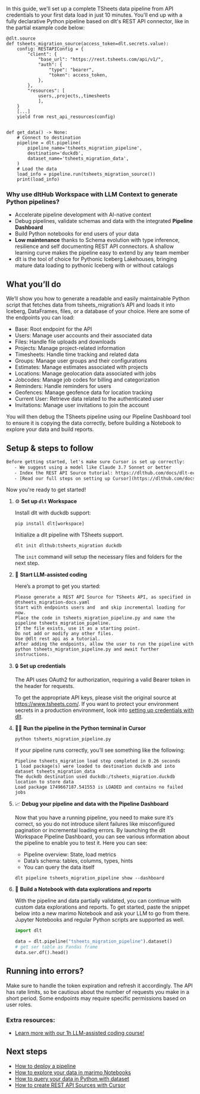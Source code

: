 In this guide, we'll set up a complete TSheets data pipeline from API credentials to your first data load in just 10 minutes. You'll end up with a fully declarative Python pipeline based on dlt's REST API connector, like in the partial example code below:

```python-outcome
@dlt.source
def tsheets_migration_source(access_token=dlt.secrets.value):
    config: RESTAPIConfig = {
        "client": {
            "base_url": "https://rest.tsheets.com/api/v1/",
            "auth": {
                "type": "bearer",
                "token": access_token,
            },
        },
        "resources": [
            users,,projects,,timesheets
            ],
    }
    [...]
    yield from rest_api_resources(config)


def get_data() -> None:
    # Connect to destination
    pipeline = dlt.pipeline(
        pipeline_name='tsheets_migration_pipeline',
        destination='duckdb',
        dataset_name='tsheets_migration_data', 
    )
    # Load the data
    load_info = pipeline.run(tsheets_migration_source())
    print(load_info) 
```

### Why use dltHub Workspace with LLM Context to generate Python pipelines?

- Accelerate pipeline development with AI-native context
- Debug pipelines, validate schemas and data with the integrated **Pipeline Dashboard**
- Build Python notebooks for end users of your data
- **Low maintenance** thanks to Schema evolution with type inference, resilience and self documenting REST API connectors. A shallow learning curve makes the pipeline easy to extend by any team member
- dlt is the tool of choice for Pythonic Iceberg Lakehouses, bringing mature data loading to pythonic Iceberg with or without catalogs

## What you’ll do

We’ll show you how to generate a readable and easily maintainable Python script that fetches data from tsheets_migration’s API and loads it into Iceberg, DataFrames, files, or a database of your choice. Here are some of the endpoints you can load:

- Base: Root endpoint for the API
- Users: Manage user accounts and their associated data
- Files: Handle file uploads and downloads
- Projects: Manage project-related information
- Timesheets: Handle time tracking and related data
- Groups: Manage user groups and their configurations
- Estimates: Manage estimates associated with projects
- Locations: Manage geolocation data associated with jobs
- Jobcodes: Manage job codes for billing and categorization
- Reminders: Handle reminders for users
- Geofences: Manage geofence data for location tracking
- Current User: Retrieve data related to the authenticated user
- Invitations: Manage user invitations to join the account

You will then debug the TSheets pipeline using our Pipeline Dashboard tool to ensure it is copying the data correctly, before building a Notebook to explore your data and build reports.

## Setup & steps to follow

```default
Before getting started, let's make sure Cursor is set up correctly:
   - We suggest using a model like Claude 3.7 Sonnet or better
   - Index the REST API Source tutorial: https://dlthub.com/docs/dlt-ecosystem/verified-sources/rest_api/ and add it to context as **@dlt rest api**
   - [Read our full steps on setting up Cursor](https://dlthub.com/docs/dlt-ecosystem/llm-tooling/cursor-restapi#23-configuring-cursor-with-documentation)
```

Now you're ready to get started!

1. ⚙️ **Set up `dlt` Workspace**
    
    Install dlt with duckdb support:
    ```shell
    pip install dlt[workspace]
    ```

    Initialize a dlt pipeline with TSheets support.
    ```shell
    dlt init dlthub:tsheets_migration duckdb
    ```

    The `init` command will setup the necessary files and folders for the next step.
    
2. 🤠 **Start LLM-assisted coding**
    
    Here’s a prompt to get you started:
    
    ```prompt
    Please generate a REST API Source for TSheets API, as specified in @tsheets_migration-docs.yaml 
    Start with endpoints users and  and skip incremental loading for now. 
    Place the code in tsheets_migration_pipeline.py and name the pipeline tsheets_migration_pipeline. 
    If the file exists, use it as a starting point. 
    Do not add or modify any other files. 
    Use @dlt rest api as a tutorial. 
    After adding the endpoints, allow the user to run the pipeline with python tsheets_migration_pipeline.py and await further instructions.
    ```

    
3. 🔒 **Set up credentials** 
    
    The API uses OAuth2 for authorization, requiring a valid Bearer token in the header for requests.
    
    To get the appropriate API keys, please visit the original source at https://www.tsheets.com/.
    If you want to protect your environment secrets in a production environment, look into [setting up credentials with dlt](https://dlthub.com/docs/walkthroughs/add_credentials).
    
4. 🏃‍♀️ **Run the pipeline in the Python terminal in Cursor**
    
    ```shell
    python tsheets_migration_pipeline.py
    ```
    
    If your pipeline runs correctly, you’ll see something like the following:
    
    ```shell
    Pipeline tsheets_migration load step completed in 0.26 seconds
    1 load package(s) were loaded to destination duckdb and into dataset tsheets_migration_data
    The duckdb destination used duckdb:/tsheets_migration.duckdb location to store data
    Load package 1749667187.541553 is LOADED and contains no failed jobs
    ```
    
5. 📈 **Debug your pipeline and data with the Pipeline Dashboard**

    Now that you have a running pipeline, you need to make sure it’s correct, so you do not introduce silent failures like misconfigured pagination or incremental loading errors. By launching the dlt Workspace Pipeline Dashboard, you can see various information about the pipeline to enable you to test it. Here you can see:
    - Pipeline overview: State, load metrics
    - Data’s schema: tables, columns, types, hints
    - You can query the data itself
    
    ```shell
    dlt pipeline tsheets_migration_pipeline show --dashboard
    ```
    
6. 🐍 **Build a Notebook with data explorations and reports**

    With the pipeline and data partially validated, you can continue with custom data explorations and reports. To get started, paste the snippet below into a new marimo Notebook and ask your LLM to go from there. Jupyter Notebooks and regular Python scripts are supported as well.

    
    ```python
    import dlt

   data = dlt.pipeline("tsheets_migration_pipeline").dataset()
   # get ser table as Pandas frame
   data.ser.df().head()
    ```

## Running into errors?

Make sure to handle the token expiration and refresh it accordingly. The API has rate limits, so be cautious about the number of requests you make in a short period. Some endpoints may require specific permissions based on user roles.

### Extra resources:

- [Learn more with our 1h LLM-assisted coding course!](https://www.youtube.com/watch?v=GGid70rnJuM)

## Next steps

- [How to deploy a pipeline](https://dlthub.com/docs/walkthroughs/deploy-a-pipeline)
- [How to explore your data in marimo Notebooks](https://dlthub.com/docs/general-usage/dataset-access/marimo)
- [How to query your data in Python with dataset](https://dlthub.com/docs/general-usage/dataset-access/dataset)
- [How to create REST API Sources with Cursor](https://dlthub.com/docs/dlt-ecosystem/llm-tooling/cursor-restapi)